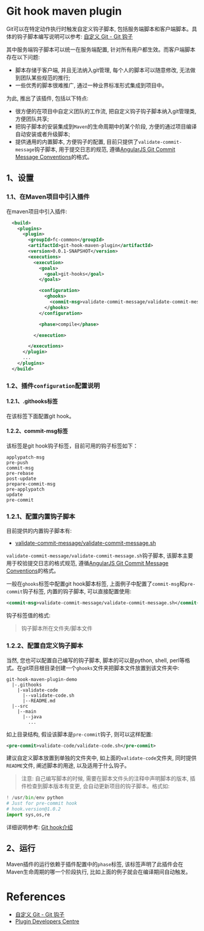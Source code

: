 # Git hook maven plugin

Git可以在特定动作执行时触发自定义钩子脚本, 包括服务端脚本和客户端脚本。具体的钩子脚本编写说明可以参考: [自定义 Git - Git 钩子](https://www.git-scm.com/book/zh/v2/%E8%87%AA%E5%AE%9A%E4%B9%89-Git-Git-%E9%92%A9%E5%AD%90)

其中服务端钩子脚本可以统一在服务端配置, 针对所有用户都生效。而客户端脚本存在以下问题:

* 脚本存储于客户端, 并且无法纳入git管理, 每个人的脚本可以随意修改, 无法做到团队某些规范的推行;
* 一些优秀的脚本很难推广, 通过一种业界标准形式集成到项目中。

为此, 推出了该插件, 包括以下特点:

* 很方便的在项目中自定义团队的工作流, 把自定义钩子钩子脚本纳入git管理类, 方便团队共享;
* 把钩子脚本的安装集成到`Maven`的生命周期中的某个阶段, 方便的通过项目编译自动安装或者升级脚本;
* 提供通用的内置脚本, 方便钩子的配置, 目前只提供了`validate-commit-message`钩子脚本, 用于提交日志的规范, 遵循[AngularJS Git Commit Message Conventions](https://git.hjgpscm.com/share/knowledge/-/blob/main/tech/git-repository.md)的格式。


## 1、设置

### 1.1、在Maven项目中引入插件

在maven项目中引入插件:

```xml
  <build>
    <plugins>
      <plugin>
        <groupId>fc-common</groupId>
        <artifactId>git-hook-maven-plugin</artifactId>
        <version>0.0.1-SNAPSHOT</version>
        <executions>
          <execution>
            <goals>
              <goal>git-hooks</goal>
            </goals>

            <configuration>
              <ghooks>
                <commit-msg>validate-commit-message/validate-commit-message.sh</commit-msg>
              </ghooks>
            </configuration>

            <phase>compile</phase>

          </execution>

        </executions>
      </plugin>
      ...
    </plugins>
  </build>
```

### 1.2、插件`configuration`配置说明

#### 1.2.1、.githooks标签

在该标签下面配置git hook。

#### 1.2.2、commit-msg标签

该标签是git hook钩子标签，目前可用的钩子标签如下：

```
applypatch-msg
pre-push
commit-msg
pre-rebase
post-update
prepare-commit-msg
pre-applypatch
update
pre-commit
```

### 1.2.1、配置内置钩子脚本

目前提供的内置钩子脚本有:

* [validate-commit-message/validate-commit-message.sh](https://github.com/hjfruit/git-hook-maven-plugin/blob/master/git-hook-maven-plugin/src/main/resources/validate-commit-message/validate-commit-message.sh)

`validate-commit-message/validate-commit-message.sh`钩子脚本, 该脚本主要用于校验提交日志的格式规范, 遵循[AngularJS Git Commit Message Conventions](https://git.hjgpscm.com/share/knowledge/-/blob/main/tech/git-repository.md)的格式。

一般在`ghooks`标签中配置git hook脚本标签, 上面例子中配置了`commit-msg`和`pre-commit`钩子标签, 内置的钩子脚本, 可以直接配置使用:

```xml
<commit-msg>validate-commit-message/validate-commit-message.sh</commit-msg>
```

钩子标签值的格式:

> 钩子脚本所在文件夹/脚本文件

### 1.2.2、配置自定义钩子脚本

当然, 您也可以配置自己编写的钩子脚本, 脚本的可以是python, shell, perl等格式。在git项目根目录创建一个`ghooks`文件夹把脚本文件放置到该文件夹中:

```
git-hook-maven-plugin-demo
  |-.githooks
    |-validate-code
      |--validate-code.sh
      |--README.md
  |--src
    |--main
      |--java
        ...
```
如上目录结构, 假设该脚本是`pre-commit`钩子, 则可以这样配置:

```xml
<pre-commit>validate-code/validate-code.sh</pre-commit>
```

建议自定义脚本放置到单独的文件夹中, 如上面的`validate-code`文件夹, 同时提供`README`文件, 阐述脚本的用途, 以及适用于什么钩子。

> 注意: 自己编写脚本的时候, 需要在脚本文件头的注释中声明脚本的版本, 插件检查到脚本版本有变更, 会自动更新项目的钩子脚本。格式如:

```python
! /usr/bin/env python
# Just for pre-commit hook
# hook.version@1.0.2
import sys,os,re
```

详细说明参考: [Git hook介绍](https://git-scm.com/docs/githooks)

## 2、运行

Maven插件的运行依赖于插件配置中的`phase`标签, 该标签声明了此插件会在Maven生命周期的哪一个阶段执行, 比如上面的例子就会在编译期间自动触发。


# References

- [自定义 Git - Git 钩子](https://www.git-scm.com/book/zh/v2/%E8%87%AA%E5%AE%9A%E4%B9%89-Git-Git-%E9%92%A9%E5%AD%90)
- [Plugin Developers Centre](https://maven.apache.org/plugin-developers/index.html)
